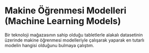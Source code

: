 # Makine Öğrenmesi Modelleri (Machine Learning Models)
Bir teknoloji mağazasının sahip olduğu tabletlerle alakalı datasetinin üzerinde makine öğrenmesi modelleriyle çalışarak yaparak en tutarlı modelin hangisi olduğunu bulmaya çalıştım.
